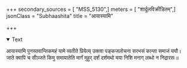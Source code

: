 +++
secondary_sources = [ "MSS_5130",]
meters = [ "शार्दूलविक्रीडितम्",]
jsonClass = "Subhaashita"
title = "आयास्यामि"

+++

<details open><summary>Text</summary>

आयास्यामि पुनस्तवान्तिकमहं यामे व्यतीते प्रियेत्य् उक्त्वा पङ्कजलोचना सरभसं कान्ता समाजं ययौ।  
जाते क्वापि च सीञ्जते किमु समायातेति मार्गं मुहुर् दर्शं दर्शमथो मया निशि मनाग् लब्धो न निद्रारसः॥
</details>
